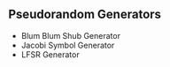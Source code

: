 
## Pseudorandom Generators

 - Blum Blum Shub Generator
 - Jacobi Symbol Generator
 - LFSR Generator